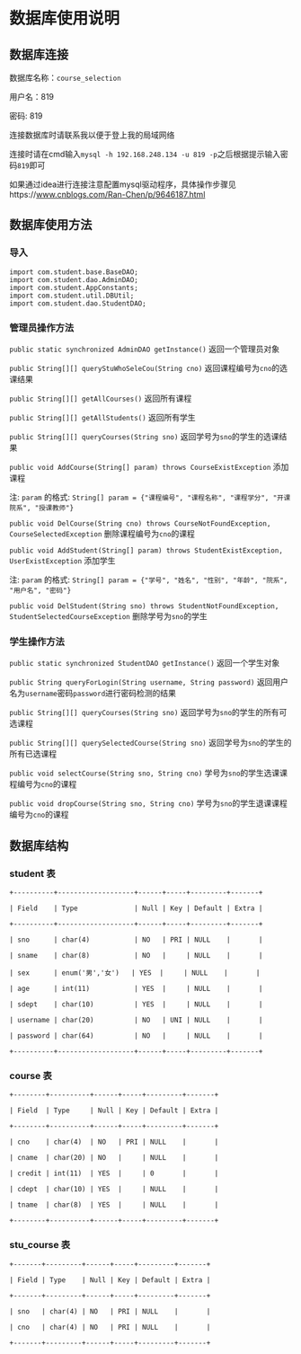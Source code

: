 # 数据库使用说明

## 数据库连接

数据库名称：`course_selection`

用户名：819

密码: 819

连接数据库时请联系我以便于登上我的局域网络

连接时请在cmd输入`mysql -h 192.168.248.134 -u 819 -p`之后根据提示输入密码`819`即可

如果通过idea进行连接注意配置mysql驱动程序，具体操作步骤见https://www.cnblogs.com/Ran-Chen/p/9646187.html

## 数据库使用方法

### 导入
    import com.student.base.BaseDAO;
    import com.student.dao.AdminDAO;
    import com.student.AppConstants;
    import com.student.util.DBUtil;
    import com.student.dao.StudentDAO;

### 管理员操作方法
`public static synchronized AdminDAO getInstance()` 返回一个管理员对象

`public String[][] queryStuWhoSeleCou(String cno)` 返回课程编号为`cno`的选课结果

`public String[][] getAllCourses()` 返回所有课程

`public String[][] getAllStudents()` 返回所有学生

`public String[][] queryCourses(String sno)` 返回学号为`sno`的学生的选课结果

`public void AddCourse(String[] param) throws CourseExistException` 添加课程 

注: `param` 的格式: `String[] param = {"课程编号", "课程名称", "课程学分", "开课院系", "授课教师"}`

`public void DelCourse(String cno) throws CourseNotFoundException, CourseSelectedException` 删除课程编号为`cno`的课程

`public void AddStudent(String[] param) throws StudentExistException, UserExistException` 添加学生

注: `param` 的格式: `String[] param = {"学号", "姓名", "性别", "年龄", "院系", "用户名", "密码"}`

`public void DelStudent(String sno) throws StudentNotFoundException, StudentSelectedCourseException` 删除学号为`sno`的学生

### 学生操作方法

`public static synchronized StudentDAO getInstance()` 返回一个学生对象

`public String queryForLogin(String username, String password)` 返回用户名为`username`密码`password`进行密码检测的结果

`public String[][] queryCourses(String sno)` 返回学号为`sno`的学生的所有可选课程

`public String[][] querySelectedCourse(String sno)` 返回学号为`sno`的学生的所有已选课程

`public void selectCourse(String sno, String cno)` 学号为`sno`的学生选课课程编号为`cno`的课程

`public void dropCourse(String sno, String cno)` 学号为`sno`的学生退课课程编号为`cno`的课程

## 数据库结构

### student 表
    +----------+-------------------+------+-----+---------+-------+

    | Field    | Type              | Null | Key | Default | Extra |

    +----------+-------------------+------+-----+---------+-------+

    | sno      | char(4)           | NO   | PRI | NULL    |       |

    | sname    | char(8)           | NO   |     | NULL    |       |

    | sex      | enum('男','女')   | YES  |     | NULL    |       |

    | age      | int(11)           | YES  |     | NULL    |       |

    | sdept    | char(10)          | YES  |     | NULL    |       |

    | username | char(20)          | NO   | UNI | NULL    |       |

    | password | char(64)          | NO   |     | NULL    |       |

    +----------+-------------------+------+-----+---------+-------+

### course 表
    +--------+----------+------+-----+---------+-------+

    | Field  | Type     | Null | Key | Default | Extra |

    +--------+----------+------+-----+---------+-------+

    | cno    | char(4)  | NO   | PRI | NULL    |       |

    | cname  | char(20) | NO   |     | NULL    |       |

    | credit | int(11)  | YES  |     | 0       |       |

    | cdept  | char(10) | YES  |     | NULL    |       |

    | tname  | char(8)  | YES  |     | NULL    |       |

    +--------+----------+------+-----+---------+-------+

### stu_course 表
    +-------+---------+------+-----+---------+-------+

    | Field | Type    | Null | Key | Default | Extra |

    +-------+---------+------+-----+---------+-------+

    | sno   | char(4) | NO   | PRI | NULL    |       |

    | cno   | char(4) | NO   | PRI | NULL    |       |

    +-------+---------+------+-----+---------+-------+

